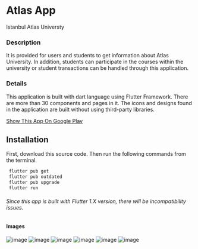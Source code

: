 # Atlas App

Istanbul Atlas Universty

### Description
It is provided for users and students to get information about Atlas University. In addition, students can participate in the courses within the university or student transactions can be handled through this application.

### Details
This application is built with dart language using Flutter Framework. There are more than 30 components and pages in it. The icons and designs found in the application are built without using third-party libraries.


[Show This App On Google Play](https://play.google.com/store/apps/details?id=com.atlaseduclub.atlas_uni_app&hl=tr&gl=US)



## Installation
First, download this source code. Then run the following commands from the terminal.

```sh
 flutter pub get
 flutter pub outdated
 flutter pub upgrade
 flutter run 
```
###### Since this app is built with Flutter 1.X version, there will be incompatibility issues.

#### Images
![image](https://user-images.githubusercontent.com/68450622/184615449-c26538c8-a5f4-4744-b5df-39ba72d52658.png)
![image](https://user-images.githubusercontent.com/68450622/184615541-cc13a2d9-2f12-48b2-872d-e96dbc68b0d8.png)
![image](https://user-images.githubusercontent.com/68450622/184615579-cd56118e-0280-4b4b-a334-06abfa8e987f.png)
![image](https://user-images.githubusercontent.com/68450622/184615614-cd7b0cb2-61c3-41a4-972f-f2138272146b.png)
![image](https://user-images.githubusercontent.com/68450622/184615693-f65410aa-cf32-4e08-9fea-2d8bea277ad6.png)
![image](https://user-images.githubusercontent.com/68450622/184615750-9957e692-6abe-4c10-89b7-ac669cab2513.png)

